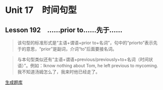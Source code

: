 ﻿ # Unit 17　时间句型
 ## Lesson 192　……prior to……先于……
 
> 该句型的标准形式是“主语+谓语+prior to+名词”，句中的“priorto”表示先于的意思，“prior”是副词，介词“to”后面要接名词。

> 与本句型类似还有“主语+谓语+previous/previously+to+名词（时间状语）”。例如：Iknow nothing about Tom, he left previous to mycoming.我不知道汤姆怎么了，我来时他已经走了。


 [生成题库](./question/f192.json)